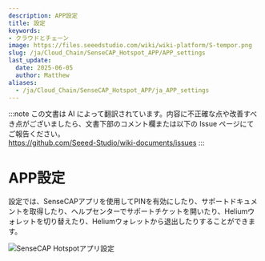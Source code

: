 ```yaml
---
description: APP設定
title: 設定
keywords:
- クラウドとチェーン
image: https://files.seeedstudio.com/wiki/wiki-platform/S-tempor.png
slug: /ja/Cloud_Chain/SenseCAP_Hotspot_APP/APP_settings
last_update:
  date: 2025-06-05
  author: Matthew
aliases:
  - /ja/Cloud_Chain/SenseCAP_Hotspot_APP/ja_APP_settings
---
```


:::note
この文書は AI によって翻訳されています。内容に不正確な点や改善すべき点がございましたら、文書下部のコメント欄または以下の Issue ページにてご報告ください。  
https://github.com/Seeed-Studio/wiki-documents/issues
:::

# APP設定

設定では、SenseCAPアプリを使用してPINを有効にしたり、サポートドキュメントを取得したり、ヘルプセンターでサポートチケットを開いたり、Heliumウォレットを切り替えたり、Heliumウォレットから退出したりすることができます。

![SenseCAP Hotspotアプリ設定](https://www.sensecapmx.com/wp-content/uploads/2022/07/8.png)